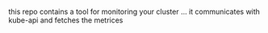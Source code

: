 this repo contains a tool for monitoring your cluster ...
it communicates with kube-api and fetches the metrices 



